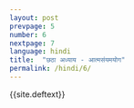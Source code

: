 ```yaml
---
layout: post
prevpage: 5
number: 6
nextpage: 7
language: hindi
title:  "छठा अध्याय - आत्मसंयमयोग"
permalink: /hindi/6/
---
```


{{site.deftext}}